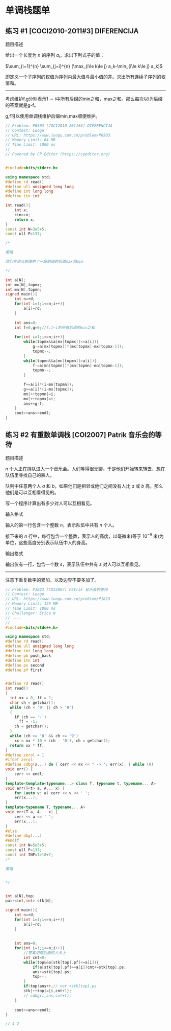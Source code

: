 # 单调栈题单



## 练习 #1 [COCI2010-2011#3] DIFERENCIJA

题目描述

给出一个长度为 $n$ 的序列 $a_i$，求出下列式子的值：

$\sum_{i=1}^{n} \sum_{j=i}^{n} (\max_{i\le k\le j} a_k-\min_{i\le k\le j} a_k)$

即定义一个子序列的权值为序列内最大值与最小值的差。求出所有连续子序列的权值和。

---

考虑维护f,g分别表示$1\sim i$中所有后缀的min之和，max之和。那么每次以i为后缀的答案就是g-f。

g,f可以使用单调栈维护后缀min,max顺便维护。

```C++
// Problem: P6503 [COCI2010-2011#3] DIFERENCIJA
// Contest: Luogu
// URL: https://www.luogu.com.cn/problem/P6503
// Memory Limit: 64 MB
// Time Limit: 1000 ms
// 
// Powered by CP Editor (https://cpeditor.org)


#include<bits/stdc++.h>

using namespace std;
#define rd read()
#define ull unsigned long long
#define int long long 
#define itn int

int read(){
	int x;
	cin>>x;
	return x;
}
const int N=3e5+5;
const ull P=137;

/*

策略

我们考虑当前维护了一段前缀的后缀max和min

*/

int a[N];
int mx[N],topmx;
int mn[N],topmn;
signed main(){
	int n=rd;
	for(int i=1;i<=n;i++){
		a[i]=rd;
	}
		
	int ans=0;
	int f=0,g=0;//f:1~i的所有后缀的min之和
	
	for(int i=1;i<=n;i++){
		while(topmx&&a[mx[topmx]]<=a[i]){
			g-=a[mx[topmx]]*(mx[topmx]-mx[topmx-1]);
			topmx--;
		}
		while(topmn&&a[mn[topmn]]>a[i]){
			f-=a[mn[topmn]]*(mn[topmn]-mn[topmn-1]);
			topmn--;
		}
		
		f+=a[i]*(i-mn[topmn]);
		g+=a[i]*(i-mx[topmx]);
		mn[++topmn]=i;
		mx[++topmx]=i;
		ans+=g-f;
	}
	cout<<ans<<endl;
}
```

## 练习 #2 有重数单调栈 [COI2007] Patrik 音乐会的等待

题目描述

$n$ 个人正在排队进入一个音乐会。人们等得很无聊，于是他们开始转来转去，想在队伍里寻找自己的熟人。

队列中任意两个人 $a$ 和 $b$，如果他们是相邻或他们之间没有人比 $a$ 或 $b$ 高，那么他们是可以互相看得见的。

写一个程序计算出有多少对人可以互相看见。

输入格式

输入的第一行包含一个整数 $n$，表示队伍中共有 $n$ 个人。

接下来的 $n$ 行中，每行包含一个整数，表示人的高度，以毫微米(等于 $10^{-9}$ 米)为单位，这些高度分别表示队伍中人的身高。

输出格式

输出仅有一行，包含一个数 $s$，表示队伍中共有 $s$ 对人可以互相看见。

---

注意下重复数字的累加，以及边界不要多加了。

```C++
// Problem: P1823 [COI2007] Patrik 音乐会的等待
// Contest: Luogu
// URL: https://www.luogu.com.cn/problem/P1823
// Memory Limit: 125 MB
// Time Limit: 1000 ms
// Challenger: Erica N
// ----
// 
#include<bits/stdc++.h>

using namespace std;
#define rd read()
#define ull unsigned long long
#define int long long 
#define pb push_back
#define itn int
#define ps second 
#define pf first


#define rd read()
int read()
{
  int xx = 0, ff = 1;
  char ch = getchar();
  while (ch < '0' || ch > '9')
  {
    if (ch == '-')
      ff = -1;
    ch = getchar();
  }
  while (ch >= '0' && ch <= '9')
    xx = xx * 10 + (ch - '0'), ch = getchar();
  return xx * ff;
}
#define zerol = 1
#ifdef zerol
#define cdbg(x...) do { cerr << #x << " -> "; err(x); } while (0)
void err() {
	cerr << endl;
}
template<template<typename...> class T, typename t, typename... A>
void err(T<t> a, A... x) {
	for (auto v: a) cerr << v << ' ';
	err(x...);
}
template<typename T, typename... A>
void err(T a, A... x) {
	cerr << a << ' ';
	err(x...);
}
#else
#define dbg(...)
#endif
const int N=5e5+5;
const ull P=137;
const int INF=1e18+7;
/*

策略


*/	


int a[N],top;
pair<int,int> stk[N];

signed main(){
	int n=rd;
	for(int i=1;i<=n;i++){
		a[i]=rd;
	}
	
	
	int ans=0;
	for(int i=1;i<=n;i++){
		//答案记载后面的人头上
		int cnt=0;
		while(top&&a[stk[top].pf]<=a[i]){
			if(a[stk[top].pf]==a[i])cnt+=stk[top].ps;
			ans+=stk[top].ps;
			top--;
		}
		if(top)ans++;// not +stk[top].ps
		stk[++top]={i,cnt+1};
		// cdbg(i,ans,cnt+1);
	}
	
	cout<<ans<<endl;
}

// 4 2 
```

